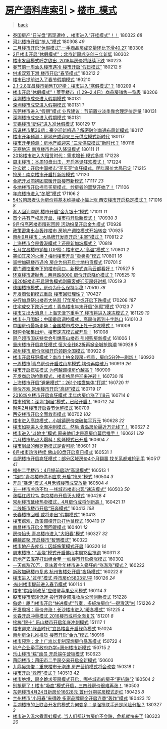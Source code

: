 [房产语料库索引](../../README.md)  > [楼市_模式](楼市_模式.md)
====
> [back](../README.md)

- [泰国房产“日光盘”再现遭抢 ，楼市进入“开挂模式”！！](http://jkwz.applinzi.com/ittc/7083283904004097034.html#%E6%B3%B0%E5%9B%BD%E6%88%BF%E4%BA%A7%E2%80%9C%E6%97%A5%E5%85%89%E7%9B%98%E2%80%9D%E5%86%8D%E7%8E%B0%E9%81%AD%E6%8A%A2+%EF%BC%8C%E6%A5%BC%E5%B8%82%E8%BF%9B%E5%85%A5%E2%80%9C%E5%BC%80%E6%8C%82%E6%A8%A1%E5%BC%8F%E2%80%9D%EF%BC%81%EF%BC%81) 180322 *68* 
- [河北楼市开启“抢人”模式](http://jkwz.applinzi.com/ittc/7077995879443465227.html#%E6%B2%B3%E5%8C%97%E6%A5%BC%E5%B8%82%E5%BC%80%E5%90%AF%E2%80%9C%E6%8A%A2%E4%BA%BA%E2%80%9D%E6%A8%A1%E5%BC%8F) 180308 *49* 
- [二月楼市开启“休假模式”,一手商品房成交量环比下滑40.27](http://jkwz.applinzi.com/ittc/7077421493699216390.html#%E4%BA%8C%E6%9C%88%E6%A5%BC%E5%B8%82%E5%BC%80%E5%90%AF%E2%80%9C%E4%BC%91%E5%81%87%E6%A8%A1%E5%BC%8F%E2%80%9D%2C%E4%B8%80%E6%89%8B%E5%95%86%E5%93%81%E6%88%BF%E6%88%90%E4%BA%A4%E9%87%8F%E7%8E%AF%E6%AF%94%E4%B8%8B%E6%BB%9140.27) 180306  
- [2月楼市开启“休假模式”：北京新房成交创三年新低](http://jkwz.applinzi.com/ittc/7075790427867579409.html#2%E6%9C%88%E6%A5%BC%E5%B8%82%E5%BC%80%E5%90%AF%E2%80%9C%E4%BC%91%E5%81%87%E6%A8%A1%E5%BC%8F%E2%80%9D%EF%BC%9A%E5%8C%97%E4%BA%AC%E6%96%B0%E6%88%BF%E6%88%90%E4%BA%A4%E5%88%9B%E4%B8%89%E5%B9%B4%E6%96%B0%E4%BD%8E) 180302  
- [楼市发展模式呼之欲出, 2018年房价将继续下跌](http://jkwz.applinzi.com/ittc/7073410244141384710.html#%E6%A5%BC%E5%B8%82%E5%8F%91%E5%B1%95%E6%A8%A1%E5%BC%8F%E5%91%BC%E4%B9%8B%E6%AC%B2%E5%87%BA%2C+2018%E5%B9%B4%E6%88%BF%E4%BB%B7%E5%B0%86%E7%BB%A7%E7%BB%AD%E4%B8%8B%E8%B7%8C) 180223  
- [春节前一周汕头楼市遇冷 楼市开启“假日模式”](http://jkwz.applinzi.com/ittc/7069203037296264208.html#%E6%98%A5%E8%8A%82%E5%89%8D%E4%B8%80%E5%91%A8%E6%B1%95%E5%A4%B4%E6%A5%BC%E5%B8%82%E9%81%87%E5%86%B7+%E6%A5%BC%E5%B8%82%E5%BC%80%E5%90%AF%E2%80%9C%E5%81%87%E6%97%A5%E6%A8%A1%E5%BC%8F%E2%80%9D) 180212 *5* 
- [供求双双下滑 楼市开启“春节模式”](http://jkwz.applinzi.com/ittc/7069173322736993297.html#%E4%BE%9B%E6%B1%82%E5%8F%8C%E5%8F%8C%E4%B8%8B%E6%BB%91+%E6%A5%BC%E5%B8%82%E5%BC%80%E5%90%AF%E2%80%9C%E6%98%A5%E8%8A%82%E6%A8%A1%E5%BC%8F%E2%80%9D) 180212 *2* 
- [楼市已提前进入了春节假期模式](http://jkwz.applinzi.com/ittc/7068203641066750986.html#%E6%A5%BC%E5%B8%82%E5%B7%B2%E6%8F%90%E5%89%8D%E8%BF%9B%E5%85%A5%E4%BA%86%E6%98%A5%E8%8A%82%E5%81%87%E6%9C%9F%E6%A8%A1%E5%BC%8F) 180210  
- [2.1-2.8宜昌楼市销售TOP榜：楼市进入“寒假模式”？](http://jkwz.applinzi.com/ittc/7068128094366204945.html#2.1-2.8%E5%AE%9C%E6%98%8C%E6%A5%BC%E5%B8%82%E9%94%80%E5%94%AETOP%E6%A6%9C%EF%BC%9A%E6%A5%BC%E5%B8%82%E8%BF%9B%E5%85%A5%E2%80%9C%E5%AF%92%E5%81%87%E6%A8%A1%E5%BC%8F%E2%80%9D%EF%BC%9F) 180209 *4* 
- [楼市开启“休假模式”！莱芜楼市（1.29~2.4日）商品房销售一览表](http://jkwz.applinzi.com/ittc/7066899742775051275.html#%E6%A5%BC%E5%B8%82%E5%BC%80%E5%90%AF%E2%80%9C%E4%BC%91%E5%81%87%E6%A8%A1%E5%BC%8F%E2%80%9D%EF%BC%81%E8%8E%B1%E8%8A%9C%E6%A5%BC%E5%B8%82%EF%BC%881.29%7E2.4%E6%97%A5%EF%BC%89%E5%95%86%E5%93%81%E6%88%BF%E9%94%80%E5%94%AE%E4%B8%80%E8%A7%88%E8%A1%A8) 180206  
- [深圳楼市成交进入假期模式](http://jkwz.applinzi.com/ittc/7064684581045666822.html#%E6%B7%B1%E5%9C%B3%E6%A5%BC%E5%B8%82%E6%88%90%E4%BA%A4%E8%BF%9B%E5%85%A5%E5%81%87%E6%9C%9F%E6%A8%A1%E5%BC%8F) 180131  
- [深圳楼市成交进入假期模式](http://jkwz.applinzi.com/ittc/7064682628278387728.html#%E6%B7%B1%E5%9C%B3%E6%A5%BC%E5%B8%82%E6%88%90%E4%BA%A4%E8%BF%9B%E5%85%A5%E5%81%87%E6%9C%9F%E6%A8%A1%E5%BC%8F) 180131 *1* 
- [东莞楼市进入“假期”模式 业界建议：节前置业淡季靠合理定价走量](http://jkwz.applinzi.com/ittc/7064674542302004241.html#%E4%B8%9C%E8%8E%9E%E6%A5%BC%E5%B8%82%E8%BF%9B%E5%85%A5%E2%80%9C%E5%81%87%E6%9C%9F%E2%80%9D%E6%A8%A1%E5%BC%8F+%E4%B8%9A%E7%95%8C%E5%BB%BA%E8%AE%AE%EF%BC%9A%E8%8A%82%E5%89%8D%E7%BD%AE%E4%B8%9A%E6%B7%A1%E5%AD%A3%E9%9D%A0%E5%90%88%E7%90%86%E5%AE%9A%E4%BB%B7%E8%B5%B0%E9%87%8F) 180131  
- [深圳楼市成交进入假期模式](http://jkwz.applinzi.com/ittc/7064655700892845062.html#%E6%B7%B1%E5%9C%B3%E6%A5%BC%E5%B8%82%E6%88%90%E4%BA%A4%E8%BF%9B%E5%85%A5%E5%81%87%E6%9C%9F%E6%A8%A1%E5%BC%8F) 180131  
- [无锡楼市“断供”进入准休假模式](http://jkwz.applinzi.com/ittc/7063784072591967243.html#%E6%97%A0%E9%94%A1%E6%A5%BC%E5%B8%82%E2%80%9C%E6%96%AD%E4%BE%9B%E2%80%9D%E8%BF%9B%E5%85%A5%E5%87%86%E4%BC%91%E5%81%87%E6%A8%A1%E5%BC%8F) 180129 *17* 
- [乐说楼市第36期：豪宅迎新机遇？解密融创南通布局新模式](http://jkwz.applinzi.com/ittc/7059609186692760582.html#%E4%B9%90%E8%AF%B4%E6%A5%BC%E5%B8%82%E7%AC%AC36%E6%9C%9F%EF%BC%9A%E8%B1%AA%E5%AE%85%E8%BF%8E%E6%96%B0%E6%9C%BA%E9%81%87%EF%BC%9F%E8%A7%A3%E5%AF%86%E8%9E%8D%E5%88%9B%E5%8D%97%E9%80%9A%E5%B8%83%E5%B1%80%E6%96%B0%E6%A8%A1%E5%BC%8F) 180117  
- [楼市开年预测：房地产或迎来三元供应模式新时代](http://jkwz.applinzi.com/ittc/7059331638901605386.html#%E6%A5%BC%E5%B8%82%E5%BC%80%E5%B9%B4%E9%A2%84%E6%B5%8B%EF%BC%9A%E6%88%BF%E5%9C%B0%E4%BA%A7%E6%88%96%E8%BF%8E%E6%9D%A5%E4%B8%89%E5%85%83%E4%BE%9B%E5%BA%94%E6%A8%A1%E5%BC%8F%E6%96%B0%E6%97%B6%E4%BB%A3) 180117  
- [楼市开年预测：房地产或迎来 “三元供应模式”新时代？](http://jkwz.applinzi.com/ittc/7059058814798529542.html#%E6%A5%BC%E5%B8%82%E5%BC%80%E5%B9%B4%E9%A2%84%E6%B5%8B%EF%BC%9A%E6%88%BF%E5%9C%B0%E4%BA%A7%E6%88%96%E8%BF%8E%E6%9D%A5+%E2%80%9C%E4%B8%89%E5%85%83%E4%BE%9B%E5%BA%94%E6%A8%A1%E5%BC%8F%E2%80%9D%E6%96%B0%E6%97%B6%E4%BB%A3%EF%BC%9F) 180116  
- [天寒地冻 南京楼市也进入降温模式](http://jkwz.applinzi.com/ittc/7057265339715290123.html#%E5%A4%A9%E5%AF%92%E5%9C%B0%E5%86%BB+%E5%8D%97%E4%BA%AC%E6%A5%BC%E5%B8%82%E4%B9%9F%E8%BF%9B%E5%85%A5%E9%99%8D%E6%B8%A9%E6%A8%A1%E5%BC%8F) 180111 *11* 
- [2018楼市进入大租赁时代：需求增长 模式多样](http://jkwz.applinzi.com/ittc/7052023095756325904.html#2018%E6%A5%BC%E5%B8%82%E8%BF%9B%E5%85%A5%E5%A4%A7%E7%A7%9F%E8%B5%81%E6%97%B6%E4%BB%A3%EF%BC%9A%E9%9C%80%E6%B1%82%E5%A2%9E%E9%95%BF+%E6%A8%A1%E5%BC%8F%E5%A4%9A%E6%A0%B7) 171228  
- [周末楼市：本周10盘出击，开启圣诞狂欢模式！](http://jkwz.applinzi.com/ittc/7050423610743718928.html#%E5%91%A8%E6%9C%AB%E6%A5%BC%E5%B8%82%EF%BC%9A%E6%9C%AC%E5%91%A810%E7%9B%98%E5%87%BA%E5%87%BB%EF%BC%8C%E5%BC%80%E5%90%AF%E5%9C%A3%E8%AF%9E%E7%8B%82%E6%AC%A2%E6%A8%A1%E5%BC%8F%EF%BC%81) 171224  
- [孙宏斌：开启中国楼市“买买买”疯狂模式，明年房价大局已定](http://jkwz.applinzi.com/ittc/7047306163165611024.html#%E5%AD%99%E5%AE%8F%E6%96%8C%EF%BC%9A%E5%BC%80%E5%90%AF%E4%B8%AD%E5%9B%BD%E6%A5%BC%E5%B8%82%E2%80%9C%E4%B9%B0%E4%B9%B0%E4%B9%B0%E2%80%9D%E7%96%AF%E7%8B%82%E6%A8%A1%E5%BC%8F%EF%BC%8C%E6%98%8E%E5%B9%B4%E6%88%BF%E4%BB%B7%E5%A4%A7%E5%B1%80%E5%B7%B2%E5%AE%9A) 171215  
- [抢房！南京楼市开启打新股模式](http://jkwz.applinzi.com/ittc/7038039239302841360.html#%E6%8A%A2%E6%88%BF%EF%BC%81%E5%8D%97%E4%BA%AC%E6%A5%BC%E5%B8%82%E5%BC%80%E5%90%AF%E6%89%93%E6%96%B0%E8%82%A1%E6%A8%A1%E5%BC%8F) 171120  
- [合肥开发商抱团取暖开启楼市新模式](http://jkwz.applinzi.com/ittc/7036845850943292432.html#%E5%90%88%E8%82%A5%E5%BC%80%E5%8F%91%E5%95%86%E6%8A%B1%E5%9B%A2%E5%8F%96%E6%9A%96%E5%BC%80%E5%90%AF%E6%A5%BC%E5%B8%82%E6%96%B0%E6%A8%A1%E5%BC%8F) 171117 *23* 
- [多地楼市开启摇号买房模式，炒房者的噩梦开始了！](http://jkwz.applinzi.com/ittc/7032843760097035281.html#%E5%A4%9A%E5%9C%B0%E6%A5%BC%E5%B8%82%E5%BC%80%E5%90%AF%E6%91%87%E5%8F%B7%E4%B9%B0%E6%88%BF%E6%A8%A1%E5%BC%8F%EF%BC%8C%E7%82%92%E6%88%BF%E8%80%85%E7%9A%84%E5%99%A9%E6%A2%A6%E5%BC%80%E5%A7%8B%E4%BA%86%EF%BC%81) 171106  
- [年底楼市进入“冬眠”模式](http://jkwz.applinzi.com/ittc/7032754185467069457.html#%E5%B9%B4%E5%BA%95%E6%A5%BC%E5%B8%82%E8%BF%9B%E5%85%A5%E2%80%9C%E5%86%AC%E7%9C%A0%E2%80%9D%E6%A8%A1%E5%BC%8F) 171106 *2* 
- [54%购房者认为房价将基本维持或小幅上涨 西安楼市开启稳定模式？](http://jkwz.applinzi.com/ittc/7024954268732359697.html#54%25%E8%B4%AD%E6%88%BF%E8%80%85%E8%AE%A4%E4%B8%BA%E6%88%BF%E4%BB%B7%E5%B0%86%E5%9F%BA%E6%9C%AC%E7%BB%B4%E6%8C%81%E6%88%96%E5%B0%8F%E5%B9%85%E4%B8%8A%E6%B6%A8+%E8%A5%BF%E5%AE%89%E6%A5%BC%E5%B8%82%E5%BC%80%E5%90%AF%E7%A8%B3%E5%AE%9A%E6%A8%A1%E5%BC%8F%EF%BC%9F) 171016 *8* 
- [潮人回汕购房 楼市开启“金九银十”模式](http://jkwz.applinzi.com/ittc/7023099524271309840.html#%E6%BD%AE%E4%BA%BA%E5%9B%9E%E6%B1%95%E8%B4%AD%E6%88%BF+%E6%A5%BC%E5%B8%82%E5%BC%80%E5%90%AF%E2%80%9C%E9%87%91%E4%B9%9D%E9%93%B6%E5%8D%81%E2%80%9D%E6%A8%A1%E5%BC%8F) 171011 *11* 
- [首个共有产权房开盘、楼市将开启新模式！](http://jkwz.applinzi.com/ittc/7019237820152153104.html#%E9%A6%96%E4%B8%AA%E5%85%B1%E6%9C%89%E4%BA%A7%E6%9D%83%E6%88%BF%E5%BC%80%E7%9B%98%E3%80%81%E6%A5%BC%E5%B8%82%E5%B0%86%E5%BC%80%E5%90%AF%E6%96%B0%E6%A8%A1%E5%BC%8F%EF%BC%81) 170930 *3* 
- [9月份高密楼市精彩回顾 活动纷呈开启金九模式](http://jkwz.applinzi.com/ittc/7018401231079474193.html#9%E6%9C%88%E4%BB%BD%E9%AB%98%E5%AF%86%E6%A5%BC%E5%B8%82%E7%B2%BE%E5%BD%A9%E5%9B%9E%E9%A1%BE+%E6%B4%BB%E5%8A%A8%E7%BA%B7%E5%91%88%E5%BC%80%E5%90%AF%E9%87%91%E4%B9%9D%E6%A8%A1%E5%BC%8F) 170928  
- [政策密集出台轰炸楼市 房地产调控模式开始转变](http://jkwz.applinzi.com/ittc/7017172601103975441.html#%E6%94%BF%E7%AD%96%E5%AF%86%E9%9B%86%E5%87%BA%E5%8F%B0%E8%BD%B0%E7%82%B8%E6%A5%BC%E5%B8%82+%E6%88%BF%E5%9C%B0%E4%BA%A7%E8%B0%83%E6%8E%A7%E6%A8%A1%E5%BC%8F%E5%BC%80%E5%A7%8B%E8%BD%AC%E5%8F%98) 170925  
- [惠州9月楼市：大品牌开发商开启“主宰”模式？](http://jkwz.applinzi.com/ittc/7012225287604143121.html#%E6%83%A0%E5%B7%9E9%E6%9C%88%E6%A5%BC%E5%B8%82%EF%BC%9A%E5%A4%A7%E5%93%81%E7%89%8C%E5%BC%80%E5%8F%91%E5%95%86%E5%BC%80%E5%90%AF%E2%80%9C%E4%B8%BB%E5%AE%B0%E2%80%9D%E6%A8%A1%E5%BC%8F%EF%BC%9F) 170912 *2* 
- [上海楼市会是香港模式？还是新加坡模式？](http://jkwz.applinzi.com/ittc/7003102146529330193.html#%E4%B8%8A%E6%B5%B7%E6%A5%BC%E5%B8%82%E4%BC%9A%E6%98%AF%E9%A6%99%E6%B8%AF%E6%A8%A1%E5%BC%8F%EF%BC%9F%E8%BF%98%E6%98%AF%E6%96%B0%E5%8A%A0%E5%9D%A1%E6%A8%A1%E5%BC%8F%EF%BC%9F) 170819  
- [七月宜昌楼市销售TOP榜：楼市进入“高温”模式？](http://jkwz.applinzi.com/ittc/6996897997659833360.html#%E4%B8%83%E6%9C%88%E5%AE%9C%E6%98%8C%E6%A5%BC%E5%B8%82%E9%94%80%E5%94%AETOP%E6%A6%9C%EF%BC%9A%E6%A5%BC%E5%B8%82%E8%BF%9B%E5%85%A5%E2%80%9C%E9%AB%98%E6%B8%A9%E2%80%9D%E6%A8%A1%E5%BC%8F%EF%BC%9F) 170801 *2* 
- [突如其来的火爆？梅州楼市开启“卖卖卖”模式](http://jkwz.applinzi.com/ittc/6996875671585162257.html#%E7%AA%81%E5%A6%82%E5%85%B6%E6%9D%A5%E7%9A%84%E7%81%AB%E7%88%86%EF%BC%9F%E6%A2%85%E5%B7%9E%E6%A5%BC%E5%B8%82%E5%BC%80%E5%90%AF%E2%80%9C%E5%8D%96%E5%8D%96%E5%8D%96%E2%80%9D%E6%A8%A1%E5%BC%8F) 170801 *16* 
- [调控加码楼市遇冷 房企为何开启土地扫货模式](http://jkwz.applinzi.com/ittc/6985261247220941829.html#%E8%B0%83%E6%8E%A7%E5%8A%A0%E7%A0%81%E6%A5%BC%E5%B8%82%E9%81%87%E5%86%B7+%E6%88%BF%E4%BC%81%E4%B8%BA%E4%BD%95%E5%BC%80%E5%90%AF%E5%9C%9F%E5%9C%B0%E6%89%AB%E8%B4%A7%E6%A8%A1%E5%BC%8F) 170701 *5* 
- [厦门调控重拳下的楼市风口，新模式连马云都看好！](http://jkwz.applinzi.com/ittc/6972268922941211653.html#%E5%8E%A6%E9%97%A8%E8%B0%83%E6%8E%A7%E9%87%8D%E6%8B%B3%E4%B8%8B%E7%9A%84%E6%A5%BC%E5%B8%82%E9%A3%8E%E5%8F%A3%EF%BC%8C%E6%96%B0%E6%A8%A1%E5%BC%8F%E8%BF%9E%E9%A9%AC%E4%BA%91%E9%83%BD%E7%9C%8B%E5%A5%BD%EF%BC%81) 170527 *5* 
- [环京楼市遭抛售：两月跌8000 房价开启降价模式？](http://jkwz.applinzi.com/ittc/6971592535142040581.html#%E7%8E%AF%E4%BA%AC%E6%A5%BC%E5%B8%82%E9%81%AD%E6%8A%9B%E5%94%AE%EF%BC%9A%E4%B8%A4%E6%9C%88%E8%B7%8C8000+%E6%88%BF%E4%BB%B7%E5%BC%80%E5%90%AF%E9%99%8D%E4%BB%B7%E6%A8%A1%E5%BC%8F%EF%BC%9F) 170525 *10* 
- [超20城楼市开启限售模式刚需客或迎买房好时机](http://jkwz.applinzi.com/ittc/6969200185346360325.html#%E8%B6%8520%E5%9F%8E%E6%A5%BC%E5%B8%82%E5%BC%80%E5%90%AF%E9%99%90%E5%94%AE%E6%A8%A1%E5%BC%8F%E5%88%9A%E9%9C%80%E5%AE%A2%E6%88%96%E8%BF%8E%E4%B9%B0%E6%88%BF%E5%A5%BD%E6%97%B6%E6%9C%BA) 170519 *3* 
- [德国楼市模式，房价为什么保持平稳](http://jkwz.applinzi.com/ittc/6966015928113300485.html#%E5%BE%B7%E5%9B%BD%E6%A5%BC%E5%B8%82%E6%A8%A1%E5%BC%8F%EF%BC%8C%E6%88%BF%E4%BB%B7%E4%B8%BA%E4%BB%80%E4%B9%88%E4%BF%9D%E6%8C%81%E5%B9%B3%E7%A8%B3) 170510 *78* 
- [开发商营销模式重启 楼市回归理性？](http://jkwz.applinzi.com/ittc/6961151066258277380.html#%E5%BC%80%E5%8F%91%E5%95%86%E8%90%A5%E9%94%80%E6%A8%A1%E5%BC%8F%E9%87%8D%E5%90%AF+%E6%A5%BC%E5%B8%82%E5%9B%9E%E5%BD%92%E7%90%86%E6%80%A7%EF%BC%9F) 170427  
- [央行加息祭出楼市大杀器 17年房价或开启下跌模式](http://jkwz.applinzi.com/ittc/6932057520624632837.html#%E5%A4%AE%E8%A1%8C%E5%8A%A0%E6%81%AF%E7%A5%AD%E5%87%BA%E6%A5%BC%E5%B8%82%E5%A4%A7%E6%9D%80%E5%99%A8+17%E5%B9%B4%E6%88%BF%E4%BB%B7%E6%88%96%E5%BC%80%E5%90%AF%E4%B8%8B%E8%B7%8C%E6%A8%A1%E5%BC%8F) 170208 *187* 
- [住宅成交下跌近三成！青岛楼市年末开启“休假”模式](http://jkwz.applinzi.com/ittc/6926363228132344837.html#%E4%BD%8F%E5%AE%85%E6%88%90%E4%BA%A4%E4%B8%8B%E8%B7%8C%E8%BF%91%E4%B8%89%E6%88%90%EF%BC%81%E9%9D%92%E5%B2%9B%E6%A5%BC%E5%B8%82%E5%B9%B4%E6%9C%AB%E5%BC%80%E5%90%AF%E2%80%9C%E4%BC%91%E5%81%87%E2%80%9D%E6%A8%A1%E5%BC%8F) 170123 *7* 
- [楼市又出大消息！上海天津下重手了 楼市将进入速冻模式？](http://jkwz.applinzi.com/ittc/6905873620017873925.html#%E6%A5%BC%E5%B8%82%E5%8F%88%E5%87%BA%E5%A4%A7%E6%B6%88%E6%81%AF%EF%BC%81%E4%B8%8A%E6%B5%B7%E5%A4%A9%E6%B4%A5%E4%B8%8B%E9%87%8D%E6%89%8B%E4%BA%86+%E6%A5%BC%E5%B8%82%E5%B0%86%E8%BF%9B%E5%85%A5%E9%80%9F%E5%86%BB%E6%A8%A1%E5%BC%8F%EF%BC%9F) 161129 *10* 
- [楼市十月围城：中国重启调控模式，高房价再到十字路口](http://jkwz.applinzi.com/ittc/6887267377317676036.html#%E6%A5%BC%E5%B8%82%E5%8D%81%E6%9C%88%E5%9B%B4%E5%9F%8E%EF%BC%9A%E4%B8%AD%E5%9B%BD%E9%87%8D%E5%90%AF%E8%B0%83%E6%8E%A7%E6%A8%A1%E5%BC%8F%EF%BC%8C%E9%AB%98%E6%88%BF%E4%BB%B7%E5%86%8D%E5%88%B0%E5%8D%81%E5%AD%97%E8%B7%AF%E5%8F%A3) 161010 *3* 
- [中国房价最新走势：全国楼市成交正处于速冻模式！](http://jkwz.applinzi.com/ittc/6886776656194176005.html#%E4%B8%AD%E5%9B%BD%E6%88%BF%E4%BB%B7%E6%9C%80%E6%96%B0%E8%B5%B0%E5%8A%BF%EF%BC%9A%E5%85%A8%E5%9B%BD%E6%A5%BC%E5%B8%82%E6%88%90%E4%BA%A4%E6%AD%A3%E5%A4%84%E4%BA%8E%E9%80%9F%E5%86%BB%E6%A8%A1%E5%BC%8F%EF%BC%81) 161009  
- [限购令密集出炉，楼市速冻模式或开启！](http://jkwz.applinzi.com/ittc/6886681853926310916.html#%E9%99%90%E8%B4%AD%E4%BB%A4%E5%AF%86%E9%9B%86%E5%87%BA%E7%82%89%EF%BC%8C%E6%A5%BC%E5%B8%82%E9%80%9F%E5%86%BB%E6%A8%A1%E5%BC%8F%E6%88%96%E5%BC%80%E5%90%AF%EF%BC%81) 161008  
- [房产超市国庆特卖会引爆唐山楼市 引领购房新模式](http://jkwz.applinzi.com/ittc/6886025988613342213.html#%E6%88%BF%E4%BA%A7%E8%B6%85%E5%B8%82%E5%9B%BD%E5%BA%86%E7%89%B9%E5%8D%96%E4%BC%9A%E5%BC%95%E7%88%86%E5%94%90%E5%B1%B1%E6%A5%BC%E5%B8%82+%E5%BC%95%E9%A2%86%E8%B4%AD%E6%88%BF%E6%96%B0%E6%A8%A1%E5%BC%8F) 161006 *1* 
- [重庆楼市开启疯狂模式 恒大全线82折再掀全城抢购潮](http://jkwz.applinzi.com/ittc/6882714351328297988.html#%E9%87%8D%E5%BA%86%E6%A5%BC%E5%B8%82%E5%BC%80%E5%90%AF%E7%96%AF%E7%8B%82%E6%A8%A1%E5%BC%8F+%E6%81%92%E5%A4%A7%E5%85%A8%E7%BA%BF82%E6%8A%98%E5%86%8D%E6%8E%80%E5%85%A8%E5%9F%8E%E6%8A%A2%E8%B4%AD%E6%BD%AE) 160928 *5* 
- [郑州楼市 房价涨幅开启领跑全国模式](http://jkwz.applinzi.com/ittc/6880606613303460868.html#%E9%83%91%E5%B7%9E%E6%A5%BC%E5%B8%82+%E6%88%BF%E4%BB%B7%E6%B6%A8%E5%B9%85%E5%BC%80%E5%90%AF%E9%A2%86%E8%B7%91%E5%85%A8%E5%9B%BD%E6%A8%A1%E5%BC%8F) 160922 *6* 
- [楼市开启狂野模式？南京土拍全现房+摇号，房价5分钟一刷新！](http://jkwz.applinzi.com/ittc/6879951868649800708.html#%E6%A5%BC%E5%B8%82%E5%BC%80%E5%90%AF%E7%8B%82%E9%87%8E%E6%A8%A1%E5%BC%8F%EF%BC%9F%E5%8D%97%E4%BA%AC%E5%9C%9F%E6%8B%8D%E5%85%A8%E7%8E%B0%E6%88%BF%2B%E6%91%87%E5%8F%B7%EF%BC%8C%E6%88%BF%E4%BB%B75%E5%88%86%E9%92%9F%E4%B8%80%E5%88%B7%E6%96%B0%EF%BC%81) 160920  
- [一周楼市|青岛房价开启过山车模式 均价再度破万](http://jkwz.applinzi.com/ittc/6879632653216646148.html#%E4%B8%80%E5%91%A8%E6%A5%BC%E5%B8%82%7C%E9%9D%92%E5%B2%9B%E6%88%BF%E4%BB%B7%E5%BC%80%E5%90%AF%E8%BF%87%E5%B1%B1%E8%BD%A6%E6%A8%A1%E5%BC%8F+%E5%9D%87%E4%BB%B7%E5%86%8D%E5%BA%A6%E7%A0%B4%E4%B8%87) 160919 *26* 
- [楼市开启疯狂模式 为何越调控房价越高？](http://jkwz.applinzi.com/ittc/6875898678933455877.html#%E6%A5%BC%E5%B8%82%E5%BC%80%E5%90%AF%E7%96%AF%E7%8B%82%E6%A8%A1%E5%BC%8F+%E4%B8%BA%E4%BD%95%E8%B6%8A%E8%B0%83%E6%8E%A7%E6%88%BF%E4%BB%B7%E8%B6%8A%E9%AB%98%EF%BC%9F) 160909  
- [开发商启动抢跑模式，楼市格局将迎来逆转！](http://jkwz.applinzi.com/ittc/6860749711140717572.html#%E5%BC%80%E5%8F%91%E5%95%86%E5%90%AF%E5%8A%A8%E6%8A%A2%E8%B7%91%E6%A8%A1%E5%BC%8F%EF%BC%8C%E6%A5%BC%E5%B8%82%E6%A0%BC%E5%B1%80%E5%B0%86%E8%BF%8E%E6%9D%A5%E9%80%86%E8%BD%AC%EF%BC%81) 160730 *18* 
- [上海楼市开启“避暑模式”：261个楼盘集体“打烊”](http://jkwz.applinzi.com/ittc/6856871353709495300.html#%E4%B8%8A%E6%B5%B7%E6%A5%BC%E5%B8%82%E5%BC%80%E5%90%AF%E2%80%9C%E9%81%BF%E6%9A%91%E6%A8%A1%E5%BC%8F%E2%80%9D%EF%BC%9A261%E4%B8%AA%E6%A5%BC%E7%9B%98%E9%9B%86%E4%BD%93%E2%80%9C%E6%89%93%E7%83%8A%E2%80%9D) 160720 *11* 
- [量价齐涨 常州楼市开启“高烧”模式](http://jkwz.applinzi.com/ittc/6856667581502718980.html#%E9%87%8F%E4%BB%B7%E9%BD%90%E6%B6%A8+%E5%B8%B8%E5%B7%9E%E6%A5%BC%E5%B8%82%E5%BC%80%E5%90%AF%E2%80%9C%E9%AB%98%E7%83%A7%E2%80%9D%E6%A8%A1%E5%BC%8F) 160719 *17* 
- [2016新乡楼市开启疯狂模式 半年内房价涨了118元](http://jkwz.applinzi.com/ittc/6854650109949903876.html#2016%E6%96%B0%E4%B9%A1%E6%A5%BC%E5%B8%82%E5%BC%80%E5%90%AF%E7%96%AF%E7%8B%82%E6%A8%A1%E5%BC%8F+%E5%8D%8A%E5%B9%B4%E5%86%85%E6%88%BF%E4%BB%B7%E6%B6%A8%E4%BA%86118%E5%85%83) 160714 *6* 
- [楼市预警：深圳“蜗居”模式，已经开启！](http://jkwz.applinzi.com/ittc/6853959855521661957.html#%E6%A5%BC%E5%B8%82%E9%A2%84%E8%AD%A6%EF%BC%9A%E6%B7%B1%E5%9C%B3%E2%80%9C%E8%9C%97%E5%B1%85%E2%80%9D%E6%A8%A1%E5%BC%8F%EF%BC%8C%E5%B7%B2%E7%BB%8F%E5%BC%80%E5%90%AF%EF%BC%81) 160712 *24* 
- [聚焦2月楼市开启春节休整模式](http://jkwz.applinzi.com/ittc/6849533523316442117.html#%E8%81%9A%E7%84%A62%E6%9C%88%E6%A5%BC%E5%B8%82%E5%BC%80%E5%90%AF%E6%98%A5%E8%8A%82%E4%BC%91%E6%95%B4%E6%A8%A1%E5%BC%8F) 160709  
- [西安楼市开启全面救市模式](http://jkwz.applinzi.com/ittc/6850189923910681605.html#%E8%A5%BF%E5%AE%89%E6%A5%BC%E5%B8%82%E5%BC%80%E5%90%AF%E5%85%A8%E9%9D%A2%E6%95%91%E5%B8%82%E6%A8%A1%E5%BC%8F) 160702 *102* 
- [楼市进入高烧模式，小城镇房价突破每平万元](http://jkwz.applinzi.com/ittc/6848697282635236356.html#%E6%A5%BC%E5%B8%82%E8%BF%9B%E5%85%A5%E9%AB%98%E7%83%A7%E6%A8%A1%E5%BC%8F%EF%BC%8C%E5%B0%8F%E5%9F%8E%E9%95%87%E6%88%BF%E4%BB%B7%E7%AA%81%E7%A0%B4%E6%AF%8F%E5%B9%B3%E4%B8%87%E5%85%83) 160628 *22* 
- [楼市如期进入全面冲刺模式，然后 青岛房价逼近万元线了！](http://jkwz.applinzi.com/ittc/6848442045135586309.html#%E6%A5%BC%E5%B8%82%E5%A6%82%E6%9C%9F%E8%BF%9B%E5%85%A5%E5%85%A8%E9%9D%A2%E5%86%B2%E5%88%BA%E6%A8%A1%E5%BC%8F%EF%BC%8C%E7%84%B6%E5%90%8E+%E9%9D%92%E5%B2%9B%E6%88%BF%E4%BB%B7%E9%80%BC%E8%BF%91%E4%B8%87%E5%85%83%E7%BA%BF%E4%BA%86%EF%BC%81) 160627 *2* 
- [楼市进入“斗地主”模式 原来他们才是高房价幕后推手！](http://jkwz.applinzi.com/ittc/6846118144812516357.html#%E6%A5%BC%E5%B8%82%E8%BF%9B%E5%85%A5%E2%80%9C%E6%96%97%E5%9C%B0%E4%B8%BB%E2%80%9D%E6%A8%A1%E5%BC%8F+%E5%8E%9F%E6%9D%A5%E4%BB%96%E4%BB%AC%E6%89%8D%E6%98%AF%E9%AB%98%E6%88%BF%E4%BB%B7%E5%B9%95%E5%90%8E%E6%8E%A8%E6%89%8B%EF%BC%81) 160621 *129* 
- [六月楼市热点大爆料！炙烤模式已开启](http://jkwz.applinzi.com/ittc/6839898689757512709.html#%E5%85%AD%E6%9C%88%E6%A5%BC%E5%B8%82%E7%83%AD%E7%82%B9%E5%A4%A7%E7%88%86%E6%96%99%EF%BC%81%E7%82%99%E7%83%A4%E6%A8%A1%E5%BC%8F%E5%B7%B2%E5%BC%80%E5%90%AF) 160604 *7* 
- [楼市崩盘的俄罗斯模式是否可能](http://jkwz.applinzi.com/ittc/6838676135030031364.html#%E6%A5%BC%E5%B8%82%E5%B4%A9%E7%9B%98%E7%9A%84%E4%BF%84%E7%BD%97%E6%96%AF%E6%A8%A1%E5%BC%8F%E6%98%AF%E5%90%A6%E5%8F%AF%E8%83%BD) 160601 *31* 
- [6月楼市热浪持续 佛山60盘开启夏日模式](http://jkwz.applinzi.com/ittc/6838436222305043460.html#6%E6%9C%88%E6%A5%BC%E5%B8%82%E7%83%AD%E6%B5%AA%E6%8C%81%E7%BB%AD+%E4%BD%9B%E5%B1%B160%E7%9B%98%E5%BC%80%E5%90%AF%E5%A4%8F%E6%97%A5%E6%A8%A1%E5%BC%8F) 160531 *1* 
- [合肥楼市开启疯狂模式：部分区域房价4个月翻番 找关系都难抢到手](http://jkwz.applinzi.com/ittc/6832989523243697156.html#%E5%90%88%E8%82%A5%E6%A5%BC%E5%B8%82%E5%BC%80%E5%90%AF%E7%96%AF%E7%8B%82%E6%A8%A1%E5%BC%8F%EF%BC%9A%E9%83%A8%E5%88%86%E5%8C%BA%E5%9F%9F%E6%88%BF%E4%BB%B74%E4%B8%AA%E6%9C%88%E7%BF%BB%E7%95%AA+%E6%89%BE%E5%85%B3%E7%B3%BB%E9%83%BD%E9%9A%BE%E6%8A%A2%E5%88%B0%E6%89%8B) 160517 *41* 
- [福州二手楼市：4月提前启动“高温模式”](http://jkwz.applinzi.com/ittc/6831627113291318276.html#%E7%A6%8F%E5%B7%9E%E4%BA%8C%E6%89%8B%E6%A5%BC%E5%B8%82%EF%BC%9A4%E6%9C%88%E6%8F%90%E5%89%8D%E5%90%AF%E5%8A%A8%E2%80%9C%E9%AB%98%E6%B8%A9%E6%A8%A1%E5%BC%8F%E2%80%9D) 160513 *1* 
- [“银四”青岛楼市供不应求 开启“抢房”模式](http://jkwz.applinzi.com/ittc/6828357086614127621.html#%E2%80%9C%E9%93%B6%E5%9B%9B%E2%80%9D%E9%9D%92%E5%B2%9B%E6%A5%BC%E5%B8%82%E4%BE%9B%E4%B8%8D%E5%BA%94%E6%B1%82+%E5%BC%80%E5%90%AF%E2%80%9C%E6%8A%A2%E6%88%BF%E2%80%9D%E6%A8%A1%E5%BC%8F) 160504 *3* 
- [开启“暴走”模式 4月禾城楼市成交放量](http://jkwz.applinzi.com/ittc/6828328391358809093.html#%E5%BC%80%E5%90%AF%E2%80%9C%E6%9A%B4%E8%B5%B0%E2%80%9D%E6%A8%A1%E5%BC%8F+4%E6%9C%88%E7%A6%BE%E5%9F%8E%E6%A5%BC%E5%B8%82%E6%88%90%E4%BA%A4%E6%94%BE%E9%87%8F) 160504 *4* 
- [五一楼市冷热不均 一线城市楼市出现“速冻模式”](http://jkwz.applinzi.com/ittc/6827936624268542980.html#%E4%BA%94%E4%B8%80%E6%A5%BC%E5%B8%82%E5%86%B7%E7%83%AD%E4%B8%8D%E5%9D%87+%E4%B8%80%E7%BA%BF%E5%9F%8E%E5%B8%82%E6%A5%BC%E5%B8%82%E5%87%BA%E7%8E%B0%E2%80%9C%E9%80%9F%E5%86%BB%E6%A8%A1%E5%BC%8F%E2%80%9D) 160503 *50* 
- [涨幅红线12% 南京楼市开启灭火模式](http://jkwz.applinzi.com/ittc/6826108002025079812.html#%E6%B6%A8%E5%B9%85%E7%BA%A2%E7%BA%BF12%25+%E5%8D%97%E4%BA%AC%E6%A5%BC%E5%B8%82%E5%BC%80%E5%90%AF%E7%81%AD%E7%81%AB%E6%A8%A1%E5%BC%8F) 160428 *4* 
- [常州楼市延续热卖模式，4月房价或将创新高！](http://jkwz.applinzi.com/ittc/6823536620984599557.html#%E5%B8%B8%E5%B7%9E%E6%A5%BC%E5%B8%82%E5%BB%B6%E7%BB%AD%E7%83%AD%E5%8D%96%E6%A8%A1%E5%BC%8F%EF%BC%8C4%E6%9C%88%E6%88%BF%E4%BB%B7%E6%88%96%E5%B0%86%E5%88%9B%E6%96%B0%E9%AB%98%EF%BC%81) 160421 *11* 
- [二线城市楼市开启“狂奔模式”](http://jkwz.applinzi.com/ittc/6820582325628699652.html#%E4%BA%8C%E7%BA%BF%E5%9F%8E%E5%B8%82%E6%A5%BC%E5%B8%82%E5%BC%80%E5%90%AF%E2%80%9C%E7%8B%82%E5%A5%94%E6%A8%A1%E5%BC%8F%E2%80%9D) 160413 *168* 
- [长春楼市回暖 或将走出“假期模式”](http://jkwz.applinzi.com/ittc/6820505246979589125.html#%E9%95%BF%E6%98%A5%E6%A5%BC%E5%B8%82%E5%9B%9E%E6%9A%96+%E6%88%96%E5%B0%86%E8%B5%B0%E5%87%BA%E2%80%9C%E5%81%87%E6%9C%9F%E6%A8%A1%E5%BC%8F%E2%80%9D) 160413  
- [楼市疯涨，政策调控开启打地鼠模式](http://jkwz.applinzi.com/ittc/6819569461111555076.html#%E6%A5%BC%E5%B8%82%E7%96%AF%E6%B6%A8%EF%BC%8C%E6%94%BF%E7%AD%96%E8%B0%83%E6%8E%A7%E5%BC%80%E5%90%AF%E6%89%93%E5%9C%B0%E9%BC%A0%E6%A8%A1%E5%BC%8F) 160410 *17* 
- [南昌楼市开启全面回暖模式](http://jkwz.applinzi.com/ittc/6816010875555021828.html#%E5%8D%97%E6%98%8C%E6%A5%BC%E5%B8%82%E5%BC%80%E5%90%AF%E5%85%A8%E9%9D%A2%E5%9B%9E%E6%9A%96%E6%A8%A1%E5%BC%8F) 160401 *12* 
- [房价抬头 青岛楼市进入&quot;大阳春&quot;模式](http://jkwz.applinzi.com/ittc/6814161965207258116.html#%E6%88%BF%E4%BB%B7%E6%8A%AC%E5%A4%B4+%E9%9D%92%E5%B2%9B%E6%A5%BC%E5%B8%82%E8%BF%9B%E5%85%A5%26quot%3B%E5%A4%A7%E9%98%B3%E6%98%A5%26quot%3B%E6%A8%A1%E5%BC%8F) 160327 *32* 
- [麒麟首聚 开启楼市“智慧模式”](http://jkwz.applinzi.com/ittc/6812301216667141125.html#%E9%BA%92%E9%BA%9F%E9%A6%96%E8%81%9A+%E5%BC%80%E5%90%AF%E6%A5%BC%E5%B8%82%E2%80%9C%E6%99%BA%E6%85%A7%E6%A8%A1%E5%BC%8F%E2%80%9D) 160322  
- [楼市地产去库存：因城施策模式开启](http://jkwz.applinzi.com/ittc/6811446679924376580.html#%E6%A5%BC%E5%B8%82%E5%9C%B0%E4%BA%A7%E5%8E%BB%E5%BA%93%E5%AD%98%EF%BC%9A%E5%9B%A0%E5%9F%8E%E6%96%BD%E7%AD%96%E6%A8%A1%E5%BC%8F%E5%BC%80%E5%90%AF) 160320 *14* 
- [周末楼市：&quot;高烧&quot;模式开启佛山本周13盘抢跑](http://jkwz.applinzi.com/ittc/6808421401258116100.html#%E5%91%A8%E6%9C%AB%E6%A5%BC%E5%B8%82%EF%BC%9A%26quot%3B%E9%AB%98%E7%83%A7%26quot%3B%E6%A8%A1%E5%BC%8F%E5%BC%80%E5%90%AF%E4%BD%9B%E5%B1%B1%E6%9C%AC%E5%91%A813%E7%9B%98%E6%8A%A2%E8%B7%91) 160311 *3* 
- [房地产去库存打出组合拳 一线楼市开启疯涨模式](http://jkwz.applinzi.com/ittc/6804999107340928004.html#%E6%88%BF%E5%9C%B0%E4%BA%A7%E5%8E%BB%E5%BA%93%E5%AD%98%E6%89%93%E5%87%BA%E7%BB%84%E5%90%88%E6%8B%B3+%E4%B8%80%E7%BA%BF%E6%A5%BC%E5%B8%82%E5%BC%80%E5%90%AF%E7%96%AF%E6%B6%A8%E6%A8%A1%E5%BC%8F) 160302  
- [一天疯涨70万，意味着今年楼市进入癫狂的“涨涨涨”模式？](http://jkwz.applinzi.com/ittc/6801666450133615620.html#%E4%B8%80%E5%A4%A9%E7%96%AF%E6%B6%A870%E4%B8%87%EF%BC%8C%E6%84%8F%E5%91%B3%E7%9D%80%E4%BB%8A%E5%B9%B4%E6%A5%BC%E5%B8%82%E8%BF%9B%E5%85%A5%E7%99%AB%E7%8B%82%E7%9A%84%E2%80%9C%E6%B6%A8%E6%B6%A8%E6%B6%A8%E2%80%9D%E6%A8%A1%E5%BC%8F%EF%BC%9F) 160222  
- [新政加码楼市复苏 杭州售楼处开启“夜场模式”](http://jkwz.applinzi.com/ittc/6801545468488188933.html#%E6%96%B0%E6%94%BF%E5%8A%A0%E7%A0%81%E6%A5%BC%E5%B8%82%E5%A4%8D%E8%8B%8F+%E6%9D%AD%E5%B7%9E%E5%94%AE%E6%A5%BC%E5%A4%84%E5%BC%80%E5%90%AF%E2%80%9C%E5%A4%9C%E5%9C%BA%E6%A8%A1%E5%BC%8F%E2%80%9D) 160222 *8* 
- [楼市进入&quot;过年&quot;模式 呼市房价5803元/平](http://jkwz.applinzi.com/ittc/6791566332671820804.html#%E6%A5%BC%E5%B8%82%E8%BF%9B%E5%85%A5%26quot%3B%E8%BF%87%E5%B9%B4%26quot%3B%E6%A8%A1%E5%BC%8F+%E5%91%BC%E5%B8%82%E6%88%BF%E4%BB%B75803%E5%85%83%2F%E5%B9%B3) 160126 *24* 
- [·杭州楼市提前进入春节模式](http://jkwz.applinzi.com/ittc/6787143617168802820.html#%C2%B7%E6%9D%AD%E5%B7%9E%E6%A5%BC%E5%B8%82%E6%8F%90%E5%89%8D%E8%BF%9B%E5%85%A5%E6%98%A5%E8%8A%82%E6%A8%A1%E5%BC%8F) 160114 *1* 
- [楼市“供给侧改革”应借鉴苹果公司模式](http://jkwz.applinzi.com/ittc/6787112546121286661.html#%E6%A5%BC%E5%B8%82%E2%80%9C%E4%BE%9B%E7%BB%99%E4%BE%A7%E6%94%B9%E9%9D%A9%E2%80%9D%E5%BA%94%E5%80%9F%E9%89%B4%E8%8B%B9%E6%9E%9C%E5%85%AC%E5%8F%B8%E6%A8%A1%E5%BC%8F) 160114 *3* 
- [股市楼市暗淡低迷 投行转身瞄准妆后公司创新模式](http://jkwz.applinzi.com/ittc/6780894548029080580.html#%E8%82%A1%E5%B8%82%E6%A5%BC%E5%B8%82%E6%9A%97%E6%B7%A1%E4%BD%8E%E8%BF%B7+%E6%8A%95%E8%A1%8C%E8%BD%AC%E8%BA%AB%E7%9E%84%E5%87%86%E5%A6%86%E5%90%8E%E5%85%AC%E5%8F%B8%E5%88%9B%E6%96%B0%E6%A8%A1%E5%BC%8F) 151228  
- [傲娇！厦门楼市开启“快进模式”节奏，多板块房价“一键激活”啦](http://jkwz.applinzi.com/ittc/6780042402291254276.html#%E5%82%B2%E5%A8%87%EF%BC%81%E5%8E%A6%E9%97%A8%E6%A5%BC%E5%B8%82%E5%BC%80%E5%90%AF%E2%80%9C%E5%BF%AB%E8%BF%9B%E6%A8%A1%E5%BC%8F%E2%80%9D%E8%8A%82%E5%A5%8F%EF%BC%8C%E5%A4%9A%E6%9D%BF%E5%9D%97%E6%88%BF%E4%BB%B7%E2%80%9C%E4%B8%80%E9%94%AE%E6%BF%80%E6%B4%BB%E2%80%9D%E5%95%A6) 151226 *2* 
- [开发周报：量价齐涨！长沙楼市进入“暖冬模式”](http://jkwz.applinzi.com/ittc/6779672045218694149.html#%E5%BC%80%E5%8F%91%E5%91%A8%E6%8A%A5%EF%BC%9A%E9%87%8F%E4%BB%B7%E9%BD%90%E6%B6%A8%EF%BC%81%E9%95%BF%E6%B2%99%E6%A5%BC%E5%B8%82%E8%BF%9B%E5%85%A5%E2%80%9C%E6%9A%96%E5%86%AC%E6%A8%A1%E5%BC%8F%E2%80%9D) 151225 *4* 
- [长春开启冲量模式 2016楼市或将全面复苏](http://jkwz.applinzi.com/ittc/6770995576862934020.html#%E9%95%BF%E6%98%A5%E5%BC%80%E5%90%AF%E5%86%B2%E9%87%8F%E6%A8%A1%E5%BC%8F+2016%E6%A5%BC%E5%B8%82%E6%88%96%E5%B0%86%E5%85%A8%E9%9D%A2%E5%A4%8D%E8%8B%8F) 151201 *8* 
- [接棒“银十” 乐山楼市开启年底冲刺模式](http://jkwz.applinzi.com/ittc/6765583918434878468.html#%E6%8E%A5%E6%A3%92%E2%80%9C%E9%93%B6%E5%8D%81%E2%80%9D+%E4%B9%90%E5%B1%B1%E6%A5%BC%E5%B8%82%E5%BC%80%E5%90%AF%E5%B9%B4%E5%BA%95%E5%86%B2%E5%88%BA%E6%A8%A1%E5%BC%8F) 151117 *1* 
- [楼市迎来“绿金时代”宜昌楼盘开启绿色模式](http://jkwz.applinzi.com/ittc/6756664695924081669.html#%E6%A5%BC%E5%B8%82%E8%BF%8E%E6%9D%A5%E2%80%9C%E7%BB%BF%E9%87%91%E6%97%B6%E4%BB%A3%E2%80%9D%E5%AE%9C%E6%98%8C%E6%A5%BC%E7%9B%98%E5%BC%80%E5%90%AF%E7%BB%BF%E8%89%B2%E6%A8%A1%E5%BC%8F) 151024  
- [惠州房企扎推推货 楼市开启“金九”模式](http://jkwz.applinzi.com/ittc/6742573573946967044.html#%E6%83%A0%E5%B7%9E%E6%88%BF%E4%BC%81%E6%89%8E%E6%8E%A8%E6%8E%A8%E8%B4%A7+%E6%A5%BC%E5%B8%82%E5%BC%80%E5%90%AF%E2%80%9C%E9%87%91%E4%B9%9D%E2%80%9D%E6%A8%A1%E5%BC%8F) 150916  
- [楼市预测：北上广难以复制深圳房价暴涨模式](http://jkwz.applinzi.com/ittc/547650614945204741.html#%E6%A5%BC%E5%B8%82%E9%A2%84%E6%B5%8B%EF%BC%9A%E5%8C%97%E4%B8%8A%E5%B9%BF%E9%9A%BE%E4%BB%A5%E5%A4%8D%E5%88%B6%E6%B7%B1%E5%9C%B3%E6%88%BF%E4%BB%B7%E6%9A%B4%E6%B6%A8%E6%A8%A1%E5%BC%8F) 150722 *4* 
- [地产企业牵手政府办学=惠州楼市新模式](http://jkwz.applinzi.com/ittc/547650614907261546.html#%E5%9C%B0%E4%BA%A7%E4%BC%81%E4%B8%9A%E7%89%B5%E6%89%8B%E6%94%BF%E5%BA%9C%E5%8A%9E%E5%AD%A6%3D%E6%83%A0%E5%B7%9E%E6%A5%BC%E5%B8%82%E6%96%B0%E6%A8%A1%E5%BC%8F) 150715 *2* 
- [乐山楼市“粽”动员 开启端午营销模式](http://jkwz.applinzi.com/ittc/547650611425997802.html#%E4%B9%90%E5%B1%B1%E6%A5%BC%E5%B8%82%E2%80%9C%E7%B2%BD%E2%80%9D%E5%8A%A8%E5%91%98+%E5%BC%80%E5%90%AF%E7%AB%AF%E5%8D%88%E8%90%A5%E9%94%80%E6%A8%A1%E5%BC%8F) 150623  
- [莆网楼市：莆田市二手房交易开启全新模式](http://jkwz.applinzi.com/ittc/547650611420104920.html#%E8%8E%86%E7%BD%91%E6%A5%BC%E5%B8%82%EF%BC%9A%E8%8E%86%E7%94%B0%E5%B8%82%E4%BA%8C%E6%89%8B%E6%88%BF%E4%BA%A4%E6%98%93%E5%BC%80%E5%90%AF%E5%85%A8%E6%96%B0%E6%A8%A1%E5%BC%8F) 150603  
- [九鼎吴炜俊：重庆楼市无泡沫 房产营销模式将会改变](http://jkwz.applinzi.com/ittc/547650611398247403.html#%E4%B9%9D%E9%BC%8E%E5%90%B4%E7%82%9C%E4%BF%8A%EF%BC%9A%E9%87%8D%E5%BA%86%E6%A5%BC%E5%B8%82%E6%97%A0%E6%B3%A1%E6%B2%AB+%E6%88%BF%E4%BA%A7%E8%90%A5%E9%94%80%E6%A8%A1%E5%BC%8F%E5%B0%86%E4%BC%9A%E6%94%B9%E5%8F%98) 150318 *1* 
- [楼市开启“救市”模式？](http://jkwz.applinzi.com/ittc/547650611363750030.html#%E6%A5%BC%E5%B8%82%E5%BC%80%E5%90%AF%E2%80%9C%E6%95%91%E5%B8%82%E2%80%9D%E6%A8%A1%E5%BC%8F%EF%BC%9F) 140513 *42* 
- [楼市绝境，房企跪求买房模式开启，哪些城市的房子“更抗跌”?](http://jkwz.applinzi.com/ittc/7099235831657268240.html#%E6%A5%BC%E5%B8%82%E7%BB%9D%E5%A2%83%EF%BC%8C%E6%88%BF%E4%BC%81%E8%B7%AA%E6%B1%82%E4%B9%B0%E6%88%BF%E6%A8%A1%E5%BC%8F%E5%BC%80%E5%90%AF%EF%BC%8C%E5%93%AA%E4%BA%9B%E5%9F%8E%E5%B8%82%E7%9A%84%E6%88%BF%E5%AD%90%E2%80%9C%E6%9B%B4%E6%8A%97%E8%B7%8C%E2%80%9D%3F) 180504 *2* 
- [别抢房了！楼市“吸血”模式开启，三四线房价很难再涨！](http://jkwz.applinzi.com/ittc/7098893789521511441.html#%E5%88%AB%E6%8A%A2%E6%88%BF%E4%BA%86%EF%BC%81%E6%A5%BC%E5%B8%82%E2%80%9C%E5%90%B8%E8%A1%80%E2%80%9D%E6%A8%A1%E5%BC%8F%E5%BC%80%E5%90%AF%EF%BC%8C%E4%B8%89%E5%9B%9B%E7%BA%BF%E6%88%BF%E4%BB%B7%E5%BE%88%E9%9A%BE%E5%86%8D%E6%B6%A8%EF%BC%81) 180503  
- [东莞楼市4月24日新房价16628元 首付分期买房模式走红](http://jkwz.applinzi.com/ittc/7095953077192623114.html#%E4%B8%9C%E8%8E%9E%E6%A5%BC%E5%B8%824%E6%9C%8824%E6%97%A5%E6%96%B0%E6%88%BF%E4%BB%B716628%E5%85%83+%E9%A6%96%E4%BB%98%E5%88%86%E6%9C%9F%E4%B9%B0%E6%88%BF%E6%A8%A1%E5%BC%8F%E8%B5%B0%E7%BA%A2) 180425 *8* 
- [兰州楼市“小阳春”来得晚 多家品牌房企开启连番“轰炸”模式](http://jkwz.applinzi.com/ittc/7095220896904250385.html#%E5%85%B0%E5%B7%9E%E6%A5%BC%E5%B8%82%E2%80%9C%E5%B0%8F%E9%98%B3%E6%98%A5%E2%80%9D%E6%9D%A5%E5%BE%97%E6%99%9A+%E5%A4%9A%E5%AE%B6%E5%93%81%E7%89%8C%E6%88%BF%E4%BC%81%E5%BC%80%E5%90%AF%E8%BF%9E%E7%95%AA%E2%80%9C%E8%BD%B0%E7%82%B8%E2%80%9D%E6%A8%A1%E5%BC%8F) 180423 *10* 
- [芜湖楼市的上联合开发的模式为何变多：是强抢联手还是风险分担？](http://jkwz.applinzi.com/ittc/7085111441445356561.html#%E8%8A%9C%E6%B9%96%E6%A5%BC%E5%B8%82%E7%9A%84%E4%B8%8A%E8%81%94%E5%90%88%E5%BC%80%E5%8F%91%E7%9A%84%E6%A8%A1%E5%BC%8F%E4%B8%BA%E4%BD%95%E5%8F%98%E5%A4%9A%EF%BC%9A%E6%98%AF%E5%BC%BA%E6%8A%A2%E8%81%94%E6%89%8B%E8%BF%98%E6%98%AF%E9%A3%8E%E9%99%A9%E5%88%86%E6%8B%85%EF%BC%9F) 180327 *3* 
- [楼市进入温水煮青蛙模式, 当人们都认为房价不会跌，危机就快来了](http://jkwz.applinzi.com/ittc/7083612952173478928.html#%E6%A5%BC%E5%B8%82%E8%BF%9B%E5%85%A5%E6%B8%A9%E6%B0%B4%E7%85%AE%E9%9D%92%E8%9B%99%E6%A8%A1%E5%BC%8F%2C+%E5%BD%93%E4%BA%BA%E4%BB%AC%E9%83%BD%E8%AE%A4%E4%B8%BA%E6%88%BF%E4%BB%B7%E4%B8%8D%E4%BC%9A%E8%B7%8C%EF%BC%8C%E5%8D%B1%E6%9C%BA%E5%B0%B1%E5%BF%AB%E6%9D%A5%E4%BA%86) 180323 *20* 
